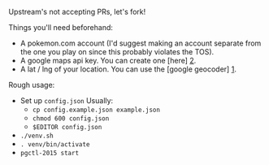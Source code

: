 Upstream's not accepting PRs, let's fork!

Things you'll need beforehand:
- A pokemon.com account (I'd suggest making an account separate from the one
  you play on since this probably violates the TOS).
- A google maps api key.  You can create one [here] [2].
- A lat / lng of your location. You can use the [google geocoder] [1].

Rough usage:

- Set up `config.json`
    Usually:
    - `cp config.example.json example.json`
    - `chmod 600 config.json`
    - `$EDITOR config.json`
- `./venv.sh`
- `. venv/bin/activate`
- `pgctl-2015 start`


[1]: https://developers.google.com/maps/documentation/geocoding/intro
[2]: https://console.developers.google.com/flows/enableapi?apiid=maps_backend,geocoding_backend,directions_backend,distance_matrix_backend,elevation_backend,places_backend&keyType=CLIENT_SIDE&reusekey=true
